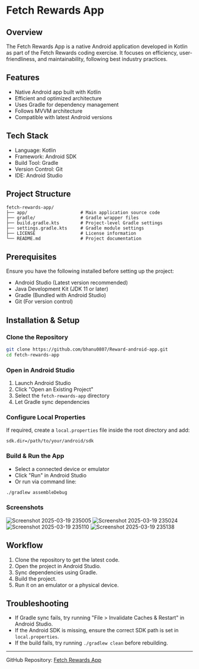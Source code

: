 # Fetch Rewards App

## Overview
The Fetch Rewards App is a native Android application developed in Kotlin as part of the Fetch Rewards coding exercise. It focuses on efficiency, user-friendliness, and maintainability, following best industry practices.

## Features
- Native Android app built with Kotlin
- Efficient and optimized architecture
- Uses Gradle for dependency management
- Follows MVVM architecture
- Compatible with latest Android versions

## Tech Stack
- Language: Kotlin
- Framework: Android SDK
- Build Tool: Gradle
- Version Control: Git
- IDE: Android Studio

## Project Structure
```
fetch-rewards-app/
├── app/                    # Main application source code
├── gradle/                 # Gradle wrapper files
├── build.gradle.kts        # Project-level Gradle settings
├── settings.gradle.kts     # Gradle module settings
├── LICENSE                 # License information
└── README.md               # Project documentation
```

## Prerequisites
Ensure you have the following installed before setting up the project:
- Android Studio (Latest version recommended)
- Java Development Kit (JDK 11 or later)
- Gradle (Bundled with Android Studio)
- Git (For version control)

## Installation & Setup
### Clone the Repository
```sh
git clone https://github.com/bhanu0807/Reward-android-app.git
cd fetch-rewards-app
```

### Open in Android Studio
1. Launch Android Studio
2. Click "Open an Existing Project"
3. Select the `fetch-rewards-app` directory
4. Let Gradle sync dependencies

### Configure Local Properties
If required, create a `local.properties` file inside the root directory and add:
```properties
sdk.dir=/path/to/your/android/sdk
```

### Build & Run the App
- Select a connected device or emulator
- Click "Run" in Android Studio
- Or run via command line:
```sh
./gradlew assembleDebug
```

### Screenshots

![Screenshot 2025-03-19 235005](https://github.com/user-attachments/assets/1f8582eb-ed55-413a-a6a3-4eb3384c2fcc)
![Screenshot 2025-03-19 235024](https://github.com/user-attachments/assets/fe0b6499-3efe-4f8c-b55b-0d376e056a10)
![Screenshot 2025-03-19 235110](https://github.com/user-attachments/assets/d124795c-7d20-4c49-a9bc-f6f62358585e)
![Screenshot 2025-03-19 235138](https://github.com/user-attachments/assets/e79ab644-b803-47a4-8635-8a3cb77f5c0c)


## Workflow
1. Clone the repository to get the latest code.
2. Open the project in Android Studio.
3. Sync dependencies using Gradle.
4. Build the project.
5. Run it on an emulator or a physical device.

## Troubleshooting
- If Gradle sync fails, try running "File > Invalidate Caches & Restart" in Android Studio.
- If the Android SDK is missing, ensure the correct SDK path is set in `local.properties`.
- If the build fails, try running `./gradlew clean` before rebuilding.

---
GitHub Repository: [Fetch Rewards App](https://github.com/bhanu0807/Reward-android-app.git)
